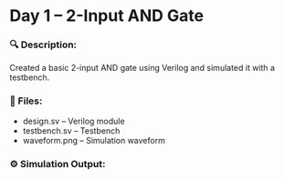 # Day 1 – 2-Input AND Gate

### 🔍 Description:
Created a basic 2-input AND gate using Verilog and simulated it with a testbench.

### 📁 Files:
- design.sv – Verilog module
- testbench.sv – Testbench
- waveform.png – Simulation waveform

### ⚙ Simulation Output:
